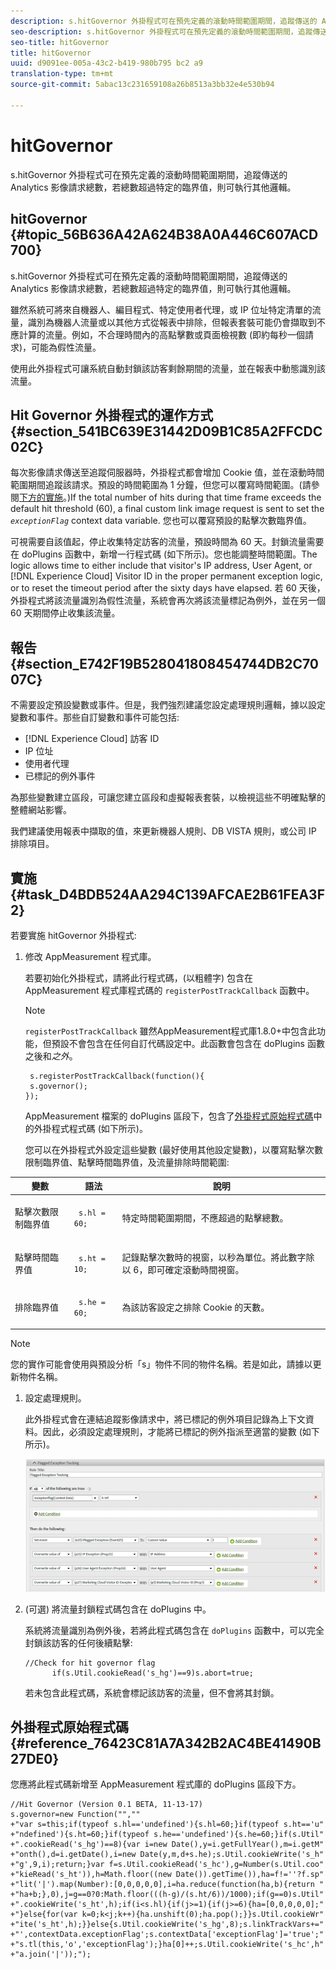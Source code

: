 ```yaml
---
description: s.hitGovernor 外掛程式可在預先定義的滾動時間範圍期間，追蹤傳送的 Analytics 影像請求總數，若總數超過特定的臨界值，則可執行其他邏輯。
seo-description: s.hitGovernor 外掛程式可在預先定義的滾動時間範圍期間，追蹤傳送的 Analytics 影像請求總數，若總數超過特定的臨界值，則可執行其他邏輯。
seo-title: hitGovernor
title: hitGovernor
uuid: d9091ee-005a-43c2-b419-980b795 bc2 a9
translation-type: tm+mt
source-git-commit: 5abac13c231659108a26b8513a3bb32e4e530b94

---
```



# hitGovernor

s.hitGovernor 外掛程式可在預先定義的滾動時間範圍期間，追蹤傳送的 Analytics 影像請求總數，若總數超過特定的臨界值，則可執行其他邏輯。

## hitGovernor {#topic_56B636A42A624B38A0A446C607ACD700}

s.hitGovernor 外掛程式可在預先定義的滾動時間範圍期間，追蹤傳送的 Analytics 影像請求總數，若總數超過特定的臨界值，則可執行其他邏輯。

雖然系統可將來自機器人、編目程式、特定使用者代理，或 IP 位址特定清單的流量，識別為機器人流量或以其他方式從報表中排除，但報表套裝可能仍會擷取到不應計算的流量。例如，不合理時間內的高點擊數或頁面檢視數 (即約每秒一個請求)，可能為假性流量。

使用此外掛程式可讓系統自動封鎖該訪客剩餘期間的流量，並在報表中動態識別該流量。

## Hit Governor 外掛程式的運作方式 {#section_541BC639E31442D09B1C85A2FFCDC02C}

每次影像請求傳送至追蹤伺服器時，外掛程式都會增加 Cookie 值，並在滾動時間範圍期間追蹤該請求。預設的時間範圍為 1 分鐘，但您可以覆寫時間範圍。(請參閱[下方的實施](../../../implement/js-implementation/plugins/hitgovernor.md#task_D4BDB524AA294C139AFCAE2B61FEA3F2)。)If the total number of hits during that time frame exceeds the default hit threshold (60), a final custom link image request is sent to set the *`exceptionFlag`* context data variable. 您也可以覆寫預設的點擊次數臨界值。

可視需要自該值起，停止收集特定訪客的流量，預設時間為 60 天。封鎖流量需要在 doPlugins 函數中，新增一行程式碼 (如下所示)。您也能調整時間範圍。The logic allows time to either include that visitor's IP address, User Agent, or [!DNL Experience Cloud] Visitor ID in the proper permanent exception logic, or to reset the timeout period after the sixty days have elapsed. 若 60 天後，外掛程式將該流量識別為假性流量，系統會再次將該流量標記為例外，並在另一個 60 天期間停止收集該流量。

## 報告 {#section_E742F19B528041808454744DB2C7007C}

不需要設定預設變數或事件。但是，我們強烈建議您設定處理規則邏輯，據以設定變數和事件。那些自訂變數和事件可能包括:

* [!DNL Experience Cloud] 訪客 ID
* IP 位址
* 使用者代理
* 已標記的例外事件

為那些變數建立區段，可讓您建立區段和虛擬報表套裝，以檢視這些不明確點擊的整體網站影響。

我們建議使用報表中擷取的值，來更新機器人規則、DB VISTA 規則，或公司 IP 排除項目。

## 實施 {#task_D4BDB524AA294C139AFCAE2B61FEA3F2}

若要實施 hitGovernor 外掛程式:

1. 修改 AppMeasurement 程式庫。

   若要初始化外掛程式，請將此行程式碼，(以粗體字) 包含在 AppMeasurement 程式庫程式碼的 `registerPostTrackCallback` 函數中。

   >[!NOTE]
   >
   >`registerPostTrackCallback` 雖然AppMeasurement程式庫1.8.0+中包含此功能，但預設不會包含在任何自訂代碼設定中。此函數會包含在 doPlugins 函數之後和&#x200B;*之外*。

   ```
    s.registerPostTrackCallback(function(){ 
    s.governor();
   }); 
   ```

   AppMeasurement 檔案的 doPlugins 區段下，包含了[外掛程式原始程式碼](../../../implement/js-implementation/plugins/hitgovernor.md#reference_76423C81A7A342B2AC4BE41490B27DE0)中的外掛程式程式碼 (如下所示)。

   您可以在外掛程式外設定這些變數 (最好使用其他設定變數)，以覆寫點擊次數限制臨界值、點擊時間臨界值，及流量排除時間範圍:

<table id="table_9959A40F5F0B40B39DB86E21D03E25FD"> 
 <thead> 
  <tr> 
   <th colname="col1" class="entry"> 變數 </th> 
   <th colname="col2" class="entry"> 語法 </th> 
   <th colname="col3" class="entry"> 說明 </th> 
  </tr> 
 </thead>
 <tbody> 
  <tr> 
   <td colname="col1"> <p>點擊次數限制臨界值 </p> </td> 
   <td colname="col2"> <p> <code> s.hl = 60; </code> </p> </td> 
   <td colname="col3"> <p>特定時間範圍期間，不應超過的點擊總數。 </p> </td> 
  </tr> 
  <tr> 
   <td colname="col1"> <p>點擊時間臨界值 </p> </td> 
   <td colname="col2"> <p> <code> s.ht = 10; </code> </p> </td> 
   <td colname="col3"> <p>記錄點擊次數時的視窗，以秒為單位。將此數字除以 6，即可確定滾動時間視窗。 </p> </td> 
  </tr> 
  <tr> 
   <td colname="col1"> <p>排除臨界值 </p> </td> 
   <td colname="col2"> <p> <code> s.he = 60; </code> </p> </td> 
   <td colname="col3"> <p>為該訪客設定之排除 Cookie 的天數。 </p> </td> 
  </tr> 
 </tbody> 
</table>

>[!NOTE]
>
>您的實作可能會使用與預設分析「s」物件不同的物件名稱。若是如此，請據以更新物件名稱。

1. 設定處理規則。

   此外掛程式會在連結追蹤影像請求中，將已標記的例外項目記錄為上下文資料。因此，必須設定處理規則，才能將已標記的例外指派至適當的變數 (如下所示)。

   ![](assets/hitgov-config.png)

1. (可選) 將流量封鎖程式碼包含在 doPlugins 中。

   系統將流量識別為例外後，若將此程式碼包含在 `doPlugins` 函數中，可以完全封鎖該訪客的任何後續點擊:

   ```
   //Check for hit governor flag 
         if(s.Util.cookieRead('s_hg')==9)s.abort=true;
   ```

   若未包含此程式碼，系統會標記該訪客的流量，但不會將其封鎖。

## 外掛程式原始程式碼 {#reference_76423C81A7A342B2AC4BE41490B27DE0}

您應將此程式碼新增至 AppMeasurement 程式庫的 doPlugins 區段下方。

```
//Hit Governor (Version 0.1 BETA, 11-13-17) 
s.governor=new Function("","" 
+"var s=this;if(typeof s.hl=='undefined'){s.hl=60;}if(typeof s.ht=='u" 
+"ndefined'){s.ht=60;}if(typeof s.he=='undefined'){s.he=60;}if(s.Util" 
+".cookieRead('s_hg')==8){var i=new Date(),y=i.getFullYear(),m=i.getM" 
+"onth(),d=i.getDate(),i=new Date(y,m,d+s.he);s.Util.cookieWrite('s_h" 
+"g',9,i);return;}var f=s.Util.cookieRead('s_hc'),g=Number(s.Util.coo" 
+"kieRead('s_ht')),h=Math.floor((new Date()).getTime()),ha=f!=''?f.sp" 
+"lit('|').map(Number):[0,0,0,0,0],i=ha.reduce(function(ha,b){return " 
+"ha+b;},0),j=g==0?0:Math.floor(((h-g)/(s.ht/6))/1000);if(g==0)s.Util" 
+".cookieWrite('s_ht',h);if(i<s.hl){if(j>=1){if(j>=6){ha=[0,0,0,0,0];" 
+"}else{for(var k=0;k<j;k++){ha.unshift(0);ha.pop();}}s.Util.cookieWr" 
+"ite('s_ht',h);}}else{s.Util.cookieWrite('s_hg',8);s.linkTrackVars+=" 
+"',contextData.exceptionFlag';s.contextData['exceptionFlag']='true';" 
+"s.tl(this,'o','exceptionFlag');}ha[0]++;s.Util.cookieWrite('s_hc',h" 
+"a.join('|'));"); 
```

